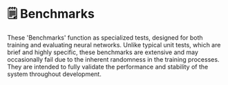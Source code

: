 # 🗒️ Benchmarks

These 'Benchmarks' function as specialized tests, designed for both training and evaluating neural networks. Unlike typical unit tests, which are brief and highly specific, these benchmarks are extensive and may occasionally fail due to the inherent randomness in the training processes. They are intended to fully validate the performance and stability of the system throughout development.